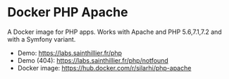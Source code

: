 # Docker PHP Apache
A Docker image for PHP apps. Works with Apache and PHP 5.6,7.1,7.2 and with a Symfony variant.

* Demo: https://labs.sainthillier.fr/php
* Demo (404): https://labs.sainthillier.fr/php/notfound
* Docker image: https://hub.docker.com/r/silarhi/php-apache